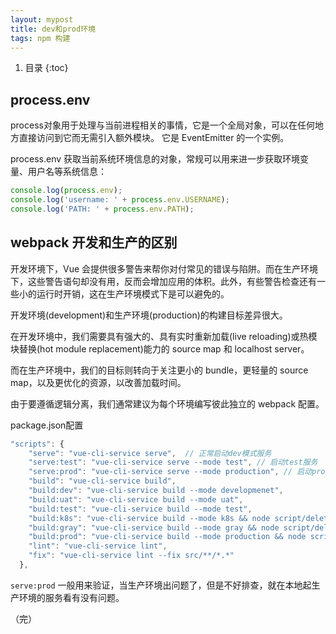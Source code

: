```yaml
---
layout: mypost
title: dev和prod环境
tags: npm 构建
---
```


1. 目录
{:toc}

<!--more-->

## process.env

process对象用于处理与当前进程相关的事情，它是一个全局对象，可以在任何地方直接访问到它而无需引入额外模块。 它是 EventEmitter 的一个实例。

process.env 获取当前系统环境信息的对象，常规可以用来进一步获取环境变量、用户名等系统信息：

```ts
console.log(process.env);
console.log('username: ' + process.env.USERNAME);
console.log('PATH: ' + process.env.PATH);
```





## webpack 开发和生产的区别

开发环境下，Vue 会提供很多警告来帮你对付常见的错误与陷阱。而在生产环境下，这些警告语句却没有用，反而会增加应用的体积。此外，有些警告检查还有一些小的运行时开销，这在生产环境模式下是可以避免的。



开发环境(development)和生产环境(production)的构建目标差异很大。

在开发环境中，我们需要具有强大的、具有实时重新加载(live reloading)或热模块替换(hot module replacement)能力的 source map 和 localhost server。

而在生产环境中，我们的目标则转向于关注更小的 bundle，更轻量的 source map，以及更优化的资源，以改善加载时间。

由于要遵循逻辑分离，我们通常建议为每个环境编写彼此独立的 webpack 配置。



package.json配置

```ts
"scripts": {
    "serve": "vue-cli-service serve",  // 正常启动dev模式服务
    "serve:test": "vue-cli-service serve --mode test", // 启动test服务
    "serve:prod": "vue-cli-service serve --mode production", // 启动prod服务，
    "build": "vue-cli-service build",
    "build:dev": "vue-cli-service build --mode developmenet",
    "build:uat": "vue-cli-service build --mode uat",
    "build:test": "vue-cli-service build --mode test",
    "build:k8s": "vue-cli-service build --mode k8s && node script/deleteMap.js",
    "build:gray": "vue-cli-service build --mode gray && node script/deleteMap.js",
    "build:prod": "vue-cli-service build --mode production && node script/deleteMap.js",
    "lint": "vue-cli-service lint",
    "fix": "vue-cli-service lint --fix src/**/*.*"
  },
```



`serve:prod`  一般用来验证，当生产环境出问题了，但是不好排查，就在本地起生产环境的服务看有没有问题。



（完）

